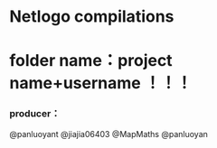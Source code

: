 # Netlogo compilations
# folder name：project name+username ！！！
### producer：
@panluoyant @jiajia06403 @MapMaths @panluoyan 
